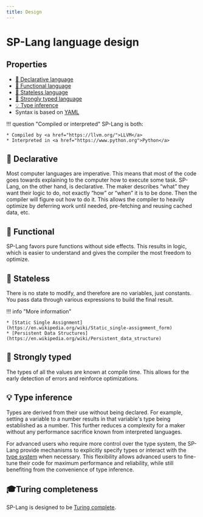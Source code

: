 ```yaml
---
title: Design
---
```


# SP-Lang language design

## Properties

* [📜 Declarative language](https://en.wikipedia.org/wiki/Declarative_programming)
* [🔗 Functional language](https://en.wikipedia.org/wiki/Functional_programming)
* [🔀 Stateless language](https://en.wikipedia.org/wiki/Static_single-assignment_form)
* [🔐 Strongly typed language](https://en.wikipedia.org/wiki/Strong_and_weak_typing)
* [💡 Type inference](https://en.wikipedia.org/wiki/Type_inference)
* Syntax is based on [YAML](https://yaml.org/)

!!! question "Compiled or interpreted"
    SP-Lang is both:

    * Compiled by <a href="https://llvm.org/">LLVM</a>
    * Interpreted in <a href="https://www.python.org">Python</a>

## 📜 Declarative

Most computer languages are imperative.
This means that most of the code goes towards explaining to the computer how to execute some task.
SP-Lang, on the other hand, is declarative.
The maker describes “what” they want their logic to do, not exactly “how” or “when” it is to be done.
Then the compiler will figure out how to do it.
This allows the compiler to heavily optimize by deferring work until needed, pre-fetching and reusing cached data, etc.

## 🔗 Functional

SP-Lang favors pure functions without side effects.
This results in logic, which is easier to understand and gives the compiler the most freedom to optimize.

## 🔀 Stateless

There is no state to modify, and therefore are no variables, just constants.
You pass data through various expressions to build the final result.

!!! info "More information"

    * [Static Single Assignment](https://en.wikipedia.org/wiki/Static_single-assignment_form)
    * [Persistent Data Structures](https://en.wikipedia.org/wiki/Persistent_data_structure)

## 🔐 Strongly typed

The types of all the values are known at compile time.
This allows for the early detection of errors and reinforce optimizations.

## 💡 Type inference

Types are derived from their use without being declared.
For example, setting a variable to a number results in that variable's type being established as a number.
This further reduces a complexity for a maker without any performance sacrifice known from interpreted languages.

For advanced users who require more control over the type system, the SP-Lang provide mechanisms to explicitly specify types or interact with the [type system](../language/types.md) when necessary.
This flexibility allows advanced users to fine-tune their code for maximum performance and reliability, while still benefiting from the convenience of type inference.

## 🎓Turing completeness

SP-Lang is designed to be [Turing complete](https://en.wikipedia.org/wiki/Turing_completeness).
